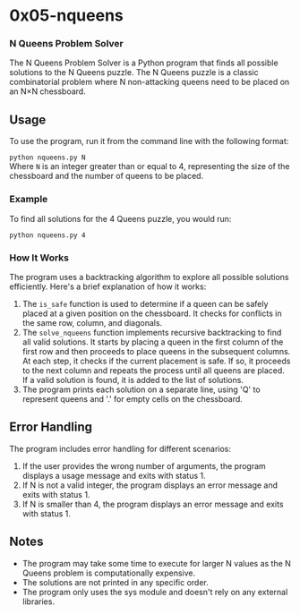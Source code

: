 # 0x05-nqueens  
### N Queens Problem Solver  
The N Queens Problem Solver is a Python program that finds all possible solutions to the N Queens puzzle. The N Queens puzzle is a classic combinatorial problem where N non-attacking queens need to be placed on an N×N chessboard.

## Usage  
To use the program, run it from the command line with the following format:

`python nqueens.py N`  
Where `N` is an integer greater than or equal to 4, representing the size of the chessboard and the number of queens to be placed.

### Example  
To find all solutions for the 4 Queens puzzle, you would run:

`python nqueens.py 4`  

### How It Works  
The program uses a backtracking algorithm to explore all possible solutions efficiently. Here's a brief explanation of how it works:

1. The `is_safe` function is used to determine if a queen can be safely placed at a given position on the chessboard. It checks for conflicts in the same row, column, and diagonals.  
2. The `solve_nqueens` function implements recursive backtracking to find all valid solutions. It starts by placing a queen in the first column of the first row and then proceeds to place queens in the subsequent columns. At each step, it checks if the current placement is safe. If so, it proceeds to the next column and repeats the process until all queens are placed. If a valid solution is found, it is added to the list of solutions.  
3. The program prints each solution on a separate line, using 'Q' to represent queens and '.' for empty cells on the chessboard.

## Error Handling  
The program includes error handling for different scenarios:

1. If the user provides the wrong number of arguments, the program displays a usage message and exits with status 1.  
2. If N is not a valid integer, the program displays an error message and exits with status 1.  
3. If N is smaller than 4, the program displays an error message and exits with status 1.  

## Notes  
- The program may take some time to execute for larger N values as the N Queens problem is computationally expensive.  
- The solutions are not printed in any specific order.  
- The program only uses the sys module and doesn't rely on any external libraries.  
